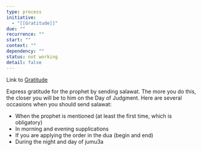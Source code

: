 ```yaml
---
type: process
initiative:
  - "[[Gratitude]]"
due: ""
recurrence: ""
start: ""
context: ""
dependency: ""
status: not working
detail: false
---
```


Link to [Gratitude](Initiatives/good%20traits/Gratitude.md)

Express gratitude for the prophet by sending salawat. The more you do this, the closer you will be to him on the Day of Judgment. Here are several occasions when you should send salawat:

* When the prophet is mentioned (at least the first time, which is obligatory)
* In morning and evening supplications
* If you are applying the order in the dua (begin and end)
* During the night and day of jumu3a
